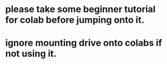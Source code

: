 # please take some beginner tutorial for colab before jumping onto it.
# ignore mounting drive onto colabs if not using it.
